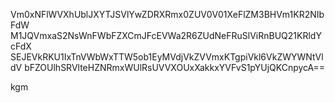 Vm0xNFlWVXhUblJXYTJSVlYwZDRXRmx0ZUV0V01XeFlZM3BHVm1KR2NIbFdW
M1JQVmxaS2NsWnFWbFZXCmJFcEVWa2R6ZUdNeFRuSlViRnBUQ21KRldYcFdX
SEJEVkRKU1IxTnVWbWxTTW5ob1EyMVdjVkZVVmxKTgpiVkl6VkZWYWNtVldV
bFZOUlhSRVlteHZNRmxWUlRsUVVXOUxXakkxYVFvS1pYUjQKCnpycA==

kgm